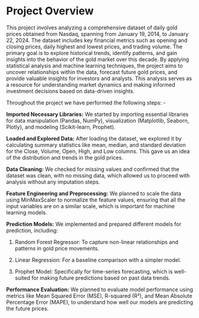 # Project Overview
This project involves analyzing a comprehensive dataset of daily gold prices obtained from Nasdaq, spanning from January 19, 2014, to January 22, 2024. The dataset includes key financial metrics such as opening and closing prices, daily highest and lowest prices, and trading volume. The primary goal is to explore historical trends, identify patterns, and gain insights into the behavior of the gold market over this decade. By applying statistical analysis and machine learning techniques, the project aims to uncover relationships within the data, forecast future gold prices, and provide valuable insights for investors and analysts. This analysis serves as a resource for understanding market dynamics and making informed investment decisions based on data-driven insights.

Throughout the project we have performed the following steps: -

**Imported Necessary Libraries:** We started by importing essential libraries for data manipulation (Pandas, NumPy), visualization (Matplotlib, Seaborn, Plotly), and modeling (Scikit-learn, Prophet).

**Loaded and Explored Data:** After loading the dataset, we explored it by calculating summary statistics like mean, median, and standard deviation for the Close, Volume, Open, High, and Low columns. This gave us an idea of the distribution and trends in the gold prices.

**Data Cleaning:** We checked for missing values and confirmed that the dataset was clean, with no missing data, which allowed us to proceed with analysis without any imputation steps.

**Feature Engineering and Preprocessing:** We planned to scale the data using MinMaxScaler to normalize the feature values, ensuring that all the input variables are on a similar scale, which is important for machine learning models.

**Prediction Models:** We implemented and prepared different models for prediction, including:

1) Random Forest Regressor: To capture non-linear relationships and patterns in gold price movements.

2) Linear Regression: For a baseline comparison with a simpler model.

3) Prophet Model: Specifically for time-series forecasting, which is well-suited for making future predictions based on past data trends.

**Performance Evaluation:** We planned to evaluate model performance using metrics like Mean Squared Error (MSE), R-squared (R²), and Mean Absolute Percentage Error (MAPE), to understand how well our models are predicting the future prices.
